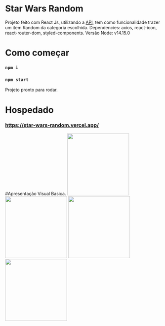 # Star Wars Random

Projeto feito com React Js, utilizando a [API](https://swapi.dev/), tem como funcionalidade trazer um item Random da categoria escolhida.
Dependencies:  axios, react-icon, react-router-dom, styled-components.
Versão Node: v14.15.0

# Como começar 
### `npm i` 
### `npm start` 
Projeto pronto para rodar.

# Hospedado
### https://star-wars-random.vercel.app/

#Apresentação Visual Basica.
<img src="https://s8.gifyu.com/images/press.gif" width="200"  height="200">
<img src="https://i.imgur.com/zhqnHZR.png" width="200"  height="200">
<img src="https://s8.gifyu.com/images/text_1.gif" width="200"  height="200">
<img src="https://i.imgur.com/eMNVDyz.png" width="200"  height="200">



